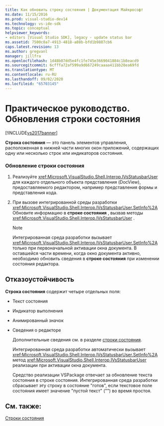 ```yaml
---
title: Как обновить строку состояния | Документация Майкрософт
ms.date: 11/15/2016
ms.prod: visual-studio-dev14
ms.technology: vs-ide-sdk
ms.topic: conceptual
helpviewer_keywords:
- editors [Visual Studio SDK], legacy - update status bar
ms.assetid: 7500c8a7-4913-4818-a88b-bfd1b9887cb6
caps.latest.revision: 13
ms.author: gregvanl
manager: jillfra
ms.openlocfilehash: 1d48b07dd5e4fc1fe745e3669041884c1b8eacd9
ms.sourcegitcommit: 6cfffa72af599a9d667249caaaa411bb28ea69fd
ms.translationtype: MT
ms.contentlocale: ru-RU
ms.lasthandoff: 09/02/2020
ms.locfileid: "65703145"
---
```

# <a name="how-to-update-the-status-bar"></a>Практическое руководство. Обновления строки состояния
[!INCLUDE[vs2017banner](../includes/vs2017banner.md)]

**Строка состояния** — это панель элементов управления, расположенная в нижней части многих окон приложений, содержащих одну или несколько строк или индикаторов состояния.  
  
### <a name="to-update-the-status-bar"></a>Обновление строки состояния  
  
1. Реализуйте <xref:Microsoft.VisualStudio.Shell.Interop.IVsStatusbarUser> для каждого отдельного объекта представления (DocView), предоставляемого редактором, например представления формы и представления кода.  
  
2. При вызове интегрированной среды разработки <xref:Microsoft.VisualStudio.Shell.Interop.IVsStatusbarUser.SetInfo%2A> Обновите информацию в **строке состояния** , вызвав методы <xref:Microsoft.VisualStudio.Shell.Interop.IVsStatusbarUser> .  
  
    > [!NOTE]
    > Интегрированная среда разработки вызывает <xref:Microsoft.VisualStudio.Shell.Interop.IVsStatusbarUser.SetInfo%2A> только при первоначальной активации окна документа. В оставшейся части времени, когда окно документа активно, необходимо обновить сведения в **строке состояния** при изменении состояния редактора.  
  
## <a name="robust-programming"></a>Отказоустойчивость  
 **Строка состояния** содержит четыре отдельных поля:  
  
- Текст состояния  
  
- Индикатор выполнения  
  
- Анимированный значок  
  
- Сведения о редакторе  
  
  Дополнительные сведения см. в разделе [строки состояния](https://msdn.microsoft.com/library/fcbc5029-1aab-4e14-adf7-419038a4935e).  
  
  Интегрированная среда разработки автоматически вызывает <xref:Microsoft.VisualStudio.Shell.Interop.IVsStatusbarUser.SetInfo%2A> метод <xref:Microsoft.VisualStudio.Shell.Interop.IVsStatusbarUser> реализации при активации окна документа.  
  
  Средство реализации VSPackage отвечает за обновление текста состояния в строке состояния. Интегрированная среда разработки сбрасывает эту строку в состояние "готов", если текстовое поле состояния имеет значение "пустой текст" ("") во время простоя.  
  
## <a name="see-also"></a>См. также:  
 [Строки состояния](https://msdn.microsoft.com/library/fcbc5029-1aab-4e14-adf7-419038a4935e)
